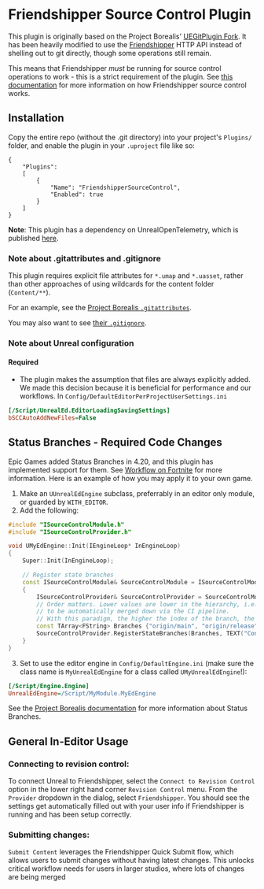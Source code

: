 # Friendshipper Source Control Plugin

This plugin is originally based on the Project Borealis' [UEGitPlugin Fork](https://github.com/ProjectBorealis/UEGitPlugin). It has been heavily modified to use the [Friendshipper](https://github.com/believer-oss/ethos/tree/main/friendshipper) HTTP API instead of shelling out to git directly, though some operations still remain.

This means that Friendshipper _must_ be running for source control operations to work - this is a strict requirement of the plugin. See [this documentation](https://github.com/believer-oss/ethos/blob/main/friendshipper/docs/sourcecontrol.md) for more information on how Friendshipper source control works.

## Installation

Copy the entire repo (without the .git directory) into your project's `Plugins/` folder, and enable the plugin in your `.uproject` file like so:

```
{
	"Plugins":
	[
		{
			"Name": "FriendshipperSourceControl",
			"Enabled": true
		}
	]
}
```

**Note**: This plugin has a dependency on UnrealOpenTelemetry, which is published [here](https://github.com/believer-oss/UnrealOpenTelemetry).

### Note about .gitattributes and .gitignore

This plugin requires explicit file attributes for `*.umap` and `*.uasset`, rather than other approaches of using wildcards for the content folder (`Content/**`).

For an example, see the [Project Borealis `.gitattributes`](https://github.com/ProjectBorealis/PBCore/blob/main/.gitattributes).

You may also want to see [their `.gitignore`](https://github.com/ProjectBorealis/PBCore/blob/main/.gitignore).

### Note about Unreal configuration

#### Required

- The plugin makes the assumption that files are always explicitly added. We made this decision because it is beneficial for performance and our workflows. In `Config/DefaultEditorPerProjectUserSettings.ini`

```ini
[/Script/UnrealEd.EditorLoadingSavingSettings]
bSCCAutoAddNewFiles=False
```

## Status Branches - Required Code Changes

Epic Games added Status Branches in 4.20, and this plugin has implemented support for them. See [Workflow on Fortnite](https://youtu.be/p4RcDpGQ_tI?t=1443) for more information. Here is an example of how you may apply it to your own game.

1. Make an `UUnrealEdEngine` subclass, preferrably in an editor only module, or guarded by `WITH_EDITOR`.
2. Add the following:

```cpp
#include "ISourceControlModule.h"
#include "ISourceControlProvider.h"

void UMyEdEngine::Init(IEngineLoop* InEngineLoop)
{
	Super::Init(InEngineLoop);

	// Register state branches
	const ISourceControlModule& SourceControlModule = ISourceControlModule::Get();
	{
		ISourceControlProvider& SourceControlProvider = SourceControlModule.GetProvider();
		// Order matters. Lower values are lower in the hierarchy, i.e., changes from higher branches are assumed
		// to be automatically merged down via the CI pipeline.
		// With this paradigm, the higher the index of the branch, the stabler it is.
		const TArray<FString> Branches {"origin/main", "origin/release"};
		SourceControlProvider.RegisterStateBranches(Branches, TEXT("Content"));
	}
}
```

3. Set to use the editor engine in `Config/DefaultEngine.ini` (make sure the class name is `MyUnrealEdEngine` for a class called `UMyUnrealEdEngine`!):

```ini
[/Script/Engine.Engine]
UnrealEdEngine=/Script/MyModule.MyEdEngine
```

See the [Project Borealis documentation](https://github.com/ProjectBorealis/UEGitPlugin?tab=readme-ov-file#status-branches---conceptual-overview) for more information about Status Branches.

## General In-Editor Usage

### Connecting to revision control:

To connect Unreal to Friendshipper, select the `Connect to Revision Control` option in the lower right hand corner `Revision Control` menu. From the `Provider` dropdown in the dialog, select `Friendshipper`. You should see the settings get automatically filled out with your user info if Friendshipper is running and has been setup correctly.

### Submitting changes:

`Submit Content` leverages the Friendshipper Quick Submit flow, which allows users to submit changes without having latest changes. This unlocks critical workflow needs for users in larger studios, where lots of changes are being merged
